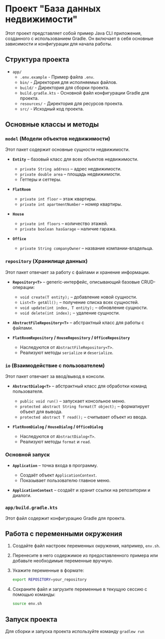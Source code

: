 # Проект "База данных недвижимости"

Этот проект представляет собой пример Java CLI приложения, созданного с использованием Gradle. Он включает в себя основные зависимости и конфигурации для начала работы.

## Структура проекта

- `app/`
  - `.env.example` - Пример файла `.env`.
  - `bin/` - Директория для исполняемых файлов.
  - `build/` - Директория для сборки проекта.
  - `build.gradle.kts` - Основной файл конфигурации Gradle для проекта.
  - `resources/` - Директория для ресурсов проекта.
  - `src/` - Исходный код проекта.

## Основные классы и методы

### `model` (Модели объектов недвижимости)  
Этот пакет содержит основные сущности недвижимости.

- **`Entity`** – базовый класс для всех объектов недвижимости.  
  - `private String address` – адрес недвижимости.  
  - `private double area` – площадь недвижимости.  
  - Геттеры и сеттеры.

- **`FlatRoom`**
  - `private int floor` – этаж квартиры.  
  - `private int apartmentNumber` – номер квартиры.

- **`House`**
  - `private int floors` – количество этажей.  
  - `private boolean hasGarage` – наличие гаража.

- **`Office`** 
  - `private String companyOwner` – название компании-владельца.

### `repository` (Хранилище данных)  
Этот пакет отвечает за работу с файлами и хранение информации.

- **`Repository<T>`** – generic-интерфейс, описывающий базовые CRUD-операции:  
  - `void create(T entity);` – добавление новой сущности.  
  - `List<T> getAll();` – получение списка всех сущностей.  
  - `void update(int index, T entity);` – обновление сущности.  
  - `void delete(int index);` – удаление сущности.

- **`AbstractFileRepository<T>`** – абстрактный класс для работы с файлами.  

- **`FlatRoomRepository` / `HouseRepository` / `OfficeRepository`**  
  - Наследуются от `AbstractFileRepository<T>`.  
  - Реализуют методы `serialize` и `deserialize`.

### `io` (Взаимодействие с пользователем)  
Этот пакет отвечает за ввод/вывод в консоли.

- **`AbstractDialog<T>`** – абстрактный класс для обработки команд пользователя.  
  - `public void run()` – запускает консольное меню.  
  - `protected abstract String format(T object);` – форматирует объект для вывода.  
  - `protected abstract T read();` – считывает объект из ввода.  

- **`FlatRoomDialog` / `HouseDialog` / `OfficeDialog`**  
  - Наследуются от `AbstractDialog<T>`.  
  - Реализуют методы `format` и `read`.  

### Основной запуск  
- **`Application`** – точка входа в программу.  
  - Создаёт объект `ApplicationContext`.  
  - Показывает пользователю главное меню.  

- **`ApplicationContext`** – создаёт и хранит ссылки на репозитории и диалоги.  



### `app/build.gradle.kts`
Этот файл содержит конфигурацию Gradle для проекта.


## Работа с переменными окружения

1. Создайте файл настроек переменных окружения, например, `env.sh`.  
2. Перенесите в него содержимое из предоставленного примера или добавьте необходимые переменные вручную.  
3. Укажите переменные в формате:

   ```bash
   export REPOSITORY=your_repository
   ```

4. Сохраните файл и загрузите переменные в текущую сессию с помощью команды:

    ```bash
    source env.sh  
    ```

## Запуск проекта
Для сборки и запуска проекта используйте команду ```gradlew run```

